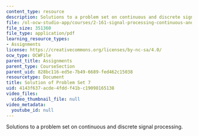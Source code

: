 ```yaml
---
content_type: resource
description: Solutions to a problem set on continuous and discrete signal processing.
file: /ol-ocw-studio-app/courses/2-161-signal-processing-continuous-and-discrete-fall-2008/4143f637acde4fddf41bc19098165138_ps7soln.pdf
file_size: 351360
file_type: application/pdf
learning_resource_types:
- Assignments
license: https://creativecommons.org/licenses/by-nc-sa/4.0/
ocw_type: OCWFile
parent_title: Assignments
parent_type: CourseSection
parent_uid: 828bc116-ed5e-7b49-6689-fed462c15038
resourcetype: Document
title: Solution of Problem Set 7
uid: 4143f637-acde-4fdd-f41b-c19098165138
video_files:
  video_thumbnail_file: null
video_metadata:
  youtube_id: null
---
```

Solutions to a problem set on continuous and discrete signal processing.
